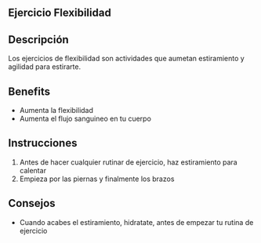 ## Ejercicio Flexibilidad

## Descripción
Los ejercicios de flexibilidad son actividades que aumetan estiramiento y agilidad para estirarte.

## Benefits
- Aumenta la flexibilidad
- Aumenta el flujo sanguineo en tu cuerpo

## Instrucciones
1. Antes de hacer cualquier rutinar de ejercicio, haz estiramiento para calentar
2. Empieza por las piernas y finalmente los brazos

## Consejos
- Cuando acabes el estiramiento, hidratate, antes de empezar tu rutina de ejercicio